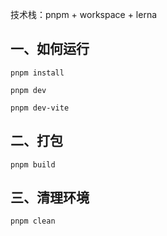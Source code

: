 
技术栈：pnpm + workspace + lerna

## 一、如何运行
```shell
pnpm install

pnpm dev

pnpm dev-vite
```

## 二、打包
```shell
pnpm build
```

## 三、清理环境
```shell
pnpm clean
```
